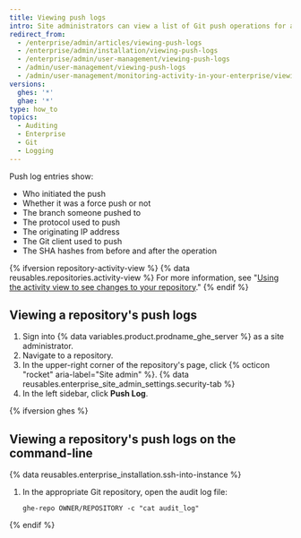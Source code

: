 ```yaml
---
title: Viewing push logs
intro: Site administrators can view a list of Git push operations for any repository on the enterprise.
redirect_from:
  - /enterprise/admin/articles/viewing-push-logs
  - /enterprise/admin/installation/viewing-push-logs
  - /enterprise/admin/user-management/viewing-push-logs
  - /admin/user-management/viewing-push-logs
  - /admin/user-management/monitoring-activity-in-your-enterprise/viewing-push-logs
versions:
  ghes: '*'
  ghae: '*'
type: how_to
topics:
  - Auditing
  - Enterprise
  - Git
  - Logging
---
```

Push log entries show:

- Who initiated the push
- Whether it was a force push or not
- The branch someone pushed to
- The protocol used to push
- The originating IP address
- The Git client used to push
- The SHA hashes from before and after the operation

{% ifversion repository-activity-view %}
{% data reusables.repositories.activity-view %}
For more information, see "[Using the activity view to see changes to your repository](/enterprise-server@latest/repositories/viewing-activity-and-data-for-your-repository/viewing-repository-activity#using-the-activity-view-to-see-changes-to-a-repository)."
{% endif %}

## Viewing a repository's push logs

1. Sign into {% data variables.product.prodname_ghe_server %} as a site administrator.
1. Navigate to a repository.
1. In the upper-right corner of the repository's page, click {% octicon "rocket" aria-label="Site admin" %}.
{% data reusables.enterprise_site_admin_settings.security-tab %}
1. In the left sidebar, click **Push Log**.

{% ifversion ghes %}
## Viewing a repository's push logs on the command-line

{% data reusables.enterprise_installation.ssh-into-instance %}
1. In the appropriate Git repository, open the audit log file:

   ```shell
   ghe-repo OWNER/REPOSITORY -c "cat audit_log"
   ```

{% endif %}
